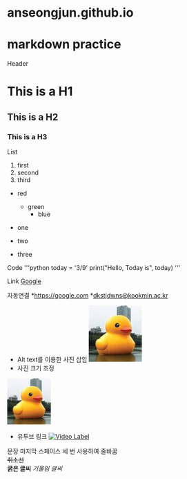 # anseongjun.github.io

# markdown practice


Header
# This is a H1
## This is a H2
### This is a H3

List
1. first
2. second
3. third

* red
  + green
    - blue

* one
+ two
* three

Code
'''python
today = '3/9'
print("Hello, Today is", today)
'''

Link
[Google](https://google.com)

자동연결
*<https://google.com>
*<dkstjdwns@kookmin.ac.kr>

* Alt text를 이용한 사진 삽입
![Alt text](https://github.com/anseongjun/anseongjun.github.io/blob/main/images.jpeg)
* 사진 크기 조정
<img width="20%" height="20%" src="https://github.com/anseongjun/anseongjun.github.io/blob/main/images.jpeg">

* 유투브 링크
[![Video Label](https://img.youtube.com/vi/sAzL4XMke80/0.jpg)](https://www.youtube.com/watch?v=sAzL4XMke80)

문장 마지막 스페이스 세 번 사용하여 줄바꿈   
~~취소선~~   
**굵은 글씨**
*기울임 글씨*

